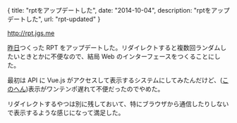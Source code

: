 {
  title: "rptをアップデートした",
  date: "2014-10-04",
  description: "rptをアップデートした",
  url: "rpt-updated"
}

http://rpt.jgs.me

[昨日](http://dev.jgs.me/posts/created-rpt/)つくった RPT をアップデートした。リダイレクトすると複数回ランダムしたいときとかに不便なので、結局 Web のインターフェースをつくることにした。

最初は API に Vue.js がアクセスして表示するシステムにしてみたんだけど、([このへん](https://github.com/jgsme/rpt/tree/db343c78f998bf0a22b1b13a14d9677b1e1b64a8))表示がワンテンポ遅れて不便だったのでやめた。

リダイレクトするやつは別に残しておいて、特にブラウザから通信したりしないで表示するような感じになって満足した。
